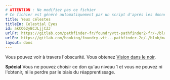 ```yaml
---
# ATTENTION : Ne modifiez pas ce fichier
# Ce fichier est généré automatiquement par un script d'après les données du module Foundry VTT officiel et de sa traduction
title: Yeux célestes
titleEn: Celestial Eyes
id: akCO62yBCJLjjCZJ
urlFr: https://gitlab.com/pathfinder-fr/foundryvtt-pathfinder2-fr/-/blob/master/data/feats/akCO62yBCJLjjCZJ.htm
urlEn: https://gitlab.com/hooking/foundry-vtt---pathfinder-2e/-/blob/master/packs/data/feats.db/celestial-eyes.json
layout: dons
---
```

Vous pouvez voir à travers l'obscurité. Vous obtenez [Vision dans le noir](../capacités-ascendances/vision-dans-le-noir.md).

**Spécial** Vous ne pouvez choisir ce don qu'au niveau 1 et vous ne pouvez ni l'obtenir, ni le perdre par le biais du réapprentissage.
